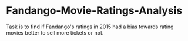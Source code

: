 # Fandango-Movie-Ratings-Analysis
Task is to find if Fandango's ratings in 2015 had a bias towards rating movies better to sell more tickets or not. 
